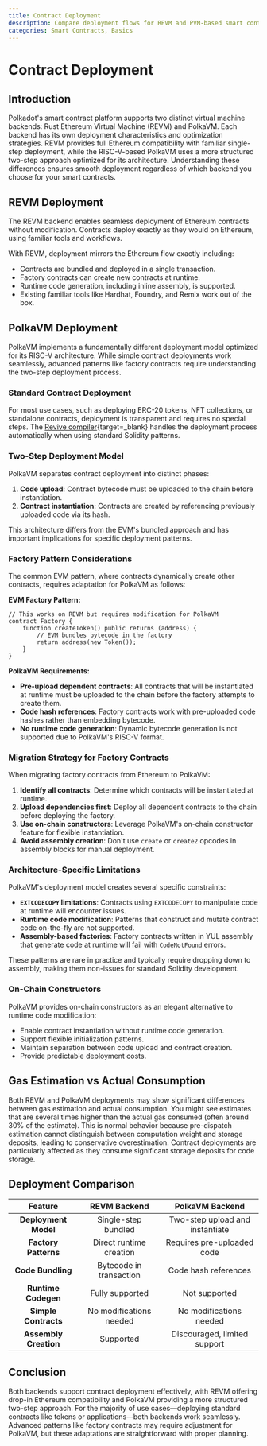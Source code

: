 ```yaml
---
title: Contract Deployment
description: Compare deployment flows for REVM and PVM-based smart contracts on the Polkadot Hub. Includes single-step REVM flows and PVM’s two-step deployment model.
categories: Smart Contracts, Basics
---
```


# Contract Deployment

## Introduction

Polkadot's smart contract platform supports two distinct virtual machine backends: Rust Ethereum Virtual Machine (REVM) and PolkaVM. Each backend has its own deployment characteristics and optimization strategies. REVM provides full Ethereum compatibility with familiar single-step deployment, while the RISC-V-based PolkaVM uses a more structured two-step approach optimized for its architecture. Understanding these differences ensures smooth deployment regardless of which backend you choose for your smart contracts.

## REVM Deployment

The REVM backend enables seamless deployment of Ethereum contracts without modification. Contracts deploy exactly as they would on Ethereum, using familiar tools and workflows.

With REVM, deployment mirrors the Ethereum flow exactly including: 

- Contracts are bundled and deployed in a single transaction. 
- Factory contracts can create new contracts at runtime.
- Runtime code generation, including inline assembly, is supported.
- Existing familiar tools like Hardhat, Foundry, and Remix work out of the box.

## PolkaVM Deployment

PolkaVM implements a fundamentally different deployment model optimized for its RISC-V architecture. While simple contract deployments work seamlessly, advanced patterns like factory contracts require understanding the two-step deployment process.

### Standard Contract Deployment

For most use cases, such as deploying ERC-20 tokens, NFT collections, or standalone contracts, deployment is transparent and requires no special steps. The [Revive compiler](https://github.com/paritytech/revive){target=\_blank} handles the deployment process automatically when using standard Solidity patterns.

### Two-Step Deployment Model

PolkaVM separates contract deployment into distinct phases:

1. **Code upload**: Contract bytecode must be uploaded to the chain before instantiation.
2. **Contract instantiation**: Contracts are created by referencing previously uploaded code via its hash.

This architecture differs from the EVM's bundled approach and has important implications for specific deployment patterns.

### Factory Pattern Considerations

The common EVM pattern, where contracts dynamically create other contracts, requires adaptation for PolkaVM as follows:

**EVM Factory Pattern:**
```solidity
// This works on REVM but requires modification for PolkaVM
contract Factory {
    function createToken() public returns (address) {
        // EVM bundles bytecode in the factory
        return address(new Token());
    }
}
```

**PolkaVM Requirements:**

- **Pre-upload dependent contracts**: All contracts that will be instantiated at runtime must be uploaded to the chain before the factory attempts to create them.
- **Code hash references**: Factory contracts work with pre-uploaded code hashes rather than embedding bytecode.
- **No runtime code generation**: Dynamic bytecode generation is not supported due to PolkaVM's RISC-V format.

### Migration Strategy for Factory Contracts

When migrating factory contracts from Ethereum to PolkaVM:

1. **Identify all contracts**: Determine which contracts will be instantiated at runtime.
2. **Upload dependencies first**: Deploy all dependent contracts to the chain before deploying the factory.
3. **Use on-chain constructors**: Leverage PolkaVM's on-chain constructor feature for flexible instantiation.
4. **Avoid assembly creation**: Don't use `create` or `create2` opcodes in assembly blocks for manual deployment.

### Architecture-Specific Limitations

PolkaVM's deployment model creates several specific constraints:

- **`EXTCODECOPY` limitations**: Contracts using `EXTCODECOPY` to manipulate code at runtime will encounter issues.
- **Runtime code modification**: Patterns that construct and mutate contract code on-the-fly are not supported.
- **Assembly-based factories**: Factory contracts written in YUL assembly that generate code at runtime will fail with `CodeNotFound` errors.

These patterns are rare in practice and typically require dropping down to assembly, making them non-issues for standard Solidity development.

### On-Chain Constructors

PolkaVM provides on-chain constructors as an elegant alternative to runtime code modification:

- Enable contract instantiation without runtime code generation.
- Support flexible initialization patterns.
- Maintain separation between code upload and contract creation.
- Provide predictable deployment costs.

## Gas Estimation vs Actual Consumption

Both REVM and PolkaVM deployments may show significant differences between gas estimation and actual consumption. You might see estimates that are several times higher than the actual gas consumed (often around 30% of the estimate). This is normal behavior because pre-dispatch estimation cannot distinguish between computation weight and storage deposits, leading to conservative overestimation. Contract deployments are particularly affected as they consume significant storage deposits for code storage.

## Deployment Comparison

| Feature | REVM Backend | PolkaVM Backend |
|:-------:|:-------------:|:----------------:|
| **Deployment Model** | Single-step bundled | Two-step upload and instantiate |
| **Factory Patterns** | Direct runtime creation | Requires pre-uploaded code |
| **Code Bundling** | Bytecode in transaction | Code hash references |
| **Runtime Codegen** | Fully supported | Not supported |
| **Simple Contracts** | No modifications needed | No modifications needed |
| **Assembly Creation** | Supported | Discouraged, limited support |

## Conclusion

Both backends support contract deployment effectively, with REVM offering drop-in Ethereum compatibility and PolkaVM providing a more structured two-step approach. For the majority of use cases—deploying standard contracts like tokens or applications—both backends work seamlessly. Advanced patterns like factory contracts may require adjustment for PolkaVM, but these adaptations are straightforward with proper planning.